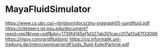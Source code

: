 # MayaFluidSimulator

https://www.cs.ubc.ca/~rbridson/docs/zhu-siggraph05-sandfluid.pdf
https://citeseerx.ist.psu.edu/document?repid=rep1&type=pdf&doi=1739fd145ef1d327ab301cacc017af2a87f33086
https://rlguy.com/gridfluidsim/
https://cg.informatik.uni-freiburg.de/intern/seminar/gridFluids_fluid-EulerParticle.pdf
